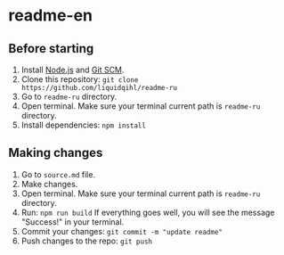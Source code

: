 # readme-en

## Before starting

1. Install [Node.js](https://nodejs.org/en/) and [Git SCM](https://git-scm.com/).
2. Clone this repository:
   `git clone https://github.com/liquidqihl/readme-ru`
3. Go to `readme-ru` directory.
4. Open terminal. Make sure your terminal current path is `readme-ru` directory.
5. Install dependencies:
   `npm install`

## Making changes

1. Go to `source.md` file.
2. Make changes.
3. Open terminal. Make sure your terminal current path is `readme-ru` directory.
4. Run:
   `npm run build`
   If everything goes well, you will see the message "Success!" in your terminal.
5. Commit your changes:
   `git commit -m "update readme"`
6. Push changes to the repo:
   `git push`
